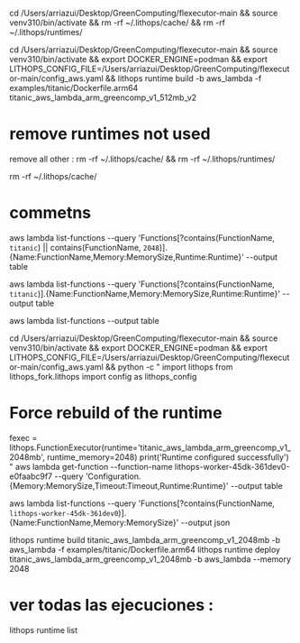 cd /Users/arriazui/Desktop/GreenComputing/flexecutor-main && source venv310/bin/activate && rm -rf ~/.lithops/cache/ && rm -rf ~/.lithops/runtimes/

cd /Users/arriazui/Desktop/GreenComputing/flexecutor-main && source venv310/bin/activate && export DOCKER_ENGINE=podman && export LITHOPS_CONFIG_FILE=/Users/arriazui/Desktop/GreenComputing/flexecutor-main/config_aws.yaml && lithops runtime build -b aws_lambda -f examples/titanic/Dockerfile.arm64 titanic_aws_lambda_arm_greencomp_v1_512mb_v2

# remove runtimes not used 
remove all other :
rm -rf ~/.lithops/cache/ && rm -rf ~/.lithops/runtimes/

rm -rf ~/.lithops/cache/

# commetns 
aws lambda list-functions --query 'Functions[?contains(FunctionName, `titanic`) || contains(FunctionName, `2048`)].{Name:FunctionName,Memory:MemorySize,Runtime:Runtime}' --output table 

aws lambda list-functions --query 'Functions[?contains(FunctionName, `titanic`)].{Name:FunctionName,Memory:MemorySize,Runtime:Runtime}' --output table

aws lambda list-functions --output table

cd /Users/arriazui/Desktop/GreenComputing/flexecutor-main && source venv310/bin/activate && export DOCKER_ENGINE=podman && export LITHOPS_CONFIG_FILE=/Users/arriazui/Desktop/GreenComputing/flexecutor-main/config_aws.yaml && python -c "
import lithops
from lithops_fork.lithops import config as lithops_config

# Force rebuild of the runtime
fexec = lithops.FunctionExecutor(runtime='titanic_aws_lambda_arm_greencomp_v1_2048mb', runtime_memory=2048)
print('Runtime configured successfully')
"
aws lambda get-function --function-name lithops-worker-45dk-361dev0-e0faabc9f7 --query 'Configuration.{Memory:MemorySize,Timeout:Timeout,Runtime:Runtime}' --output table







aws lambda list-functions --query 'Functions[?contains(FunctionName, `lithops-worker-45dk-361dev0`)].{Name:FunctionName,Memory:MemorySize}' --output json


lithops runtime build titanic_aws_lambda_arm_greencomp_v1_2048mb -b aws_lambda -f examples/titanic/Dockerfile.arm64
lithops runtime deploy titanic_aws_lambda_arm_greencomp_v1_2048mb -b aws_lambda --memory 2048


# ver todas las ejecuciones : 
lithops runtime list
